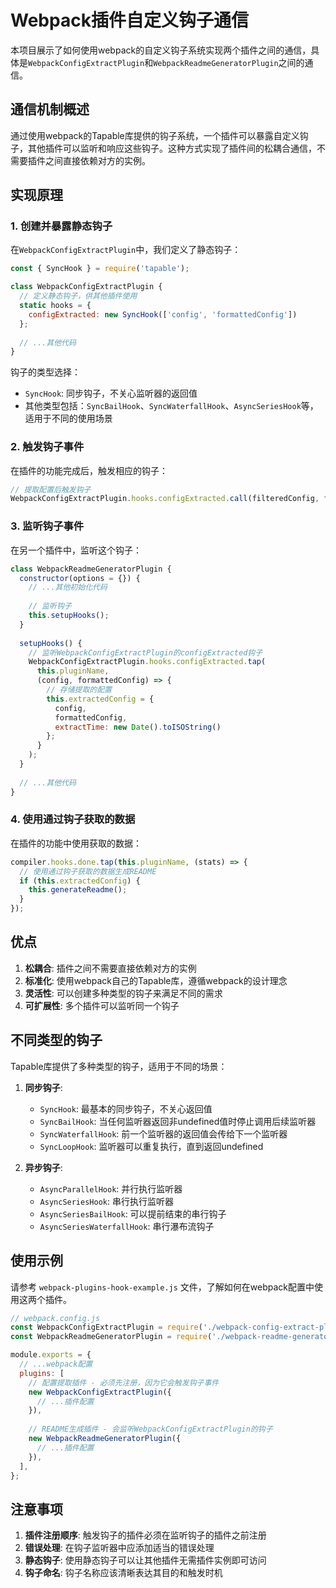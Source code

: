 # Webpack插件自定义钩子通信

本项目展示了如何使用webpack的自定义钩子系统实现两个插件之间的通信，具体是`WebpackConfigExtractPlugin`和`WebpackReadmeGeneratorPlugin`之间的通信。

## 通信机制概述

通过使用webpack的Tapable库提供的钩子系统，一个插件可以暴露自定义钩子，其他插件可以监听和响应这些钩子。这种方式实现了插件间的松耦合通信，不需要插件之间直接依赖对方的实例。

## 实现原理

### 1. 创建并暴露静态钩子

在`WebpackConfigExtractPlugin`中，我们定义了静态钩子：

```javascript
const { SyncHook } = require('tapable');

class WebpackConfigExtractPlugin {
  // 定义静态钩子，供其他插件使用
  static hooks = {
    configExtracted: new SyncHook(['config', 'formattedConfig'])
  };
  
  // ...其他代码
}
```

钩子的类型选择：
- `SyncHook`: 同步钩子，不关心监听器的返回值
- 其他类型包括：`SyncBailHook`、`SyncWaterfallHook`、`AsyncSeriesHook`等，适用于不同的使用场景

### 2. 触发钩子事件

在插件的功能完成后，触发相应的钩子：

```javascript
// 提取配置后触发钩子
WebpackConfigExtractPlugin.hooks.configExtracted.call(filteredConfig, formattedConfig);
```

### 3. 监听钩子事件

在另一个插件中，监听这个钩子：

```javascript
class WebpackReadmeGeneratorPlugin {
  constructor(options = {}) {
    // ...其他初始化代码
    
    // 监听钩子
    this.setupHooks();
  }
  
  setupHooks() {
    // 监听WebpackConfigExtractPlugin的configExtracted钩子
    WebpackConfigExtractPlugin.hooks.configExtracted.tap(
      this.pluginName, 
      (config, formattedConfig) => {
        // 存储提取的配置
        this.extractedConfig = {
          config,
          formattedConfig,
          extractTime: new Date().toISOString()
        };
      }
    );
  }
  
  // ...其他代码
}
```

### 4. 使用通过钩子获取的数据

在插件的功能中使用获取的数据：

```javascript
compiler.hooks.done.tap(this.pluginName, (stats) => {
  // 使用通过钩子获取的数据生成README
  if (this.extractedConfig) {
    this.generateReadme();
  }
});
```

## 优点

1. **松耦合**: 插件之间不需要直接依赖对方的实例
2. **标准化**: 使用webpack自己的Tapable库，遵循webpack的设计理念
3. **灵活性**: 可以创建多种类型的钩子来满足不同的需求
4. **可扩展性**: 多个插件可以监听同一个钩子

## 不同类型的钩子

Tapable库提供了多种类型的钩子，适用于不同的场景：

1. **同步钩子**:
   - `SyncHook`: 最基本的同步钩子，不关心返回值
   - `SyncBailHook`: 当任何监听器返回非undefined值时停止调用后续监听器
   - `SyncWaterfallHook`: 前一个监听器的返回值会传给下一个监听器
   - `SyncLoopHook`: 监听器可以重复执行，直到返回undefined

2. **异步钩子**:
   - `AsyncParallelHook`: 并行执行监听器
   - `AsyncSeriesHook`: 串行执行监听器
   - `AsyncSeriesBailHook`: 可以提前结束的串行钩子
   - `AsyncSeriesWaterfallHook`: 串行瀑布流钩子

## 使用示例

请参考 `webpack-plugins-hook-example.js` 文件，了解如何在webpack配置中使用这两个插件。

```javascript
// webpack.config.js
const WebpackConfigExtractPlugin = require('./webpack-config-extract-plugin');
const WebpackReadmeGeneratorPlugin = require('./webpack-readme-generator-plugin');

module.exports = {
  // ...webpack配置
  plugins: [
    // 配置提取插件 - 必须先注册，因为它会触发钩子事件
    new WebpackConfigExtractPlugin({
      // ...插件配置
    }),
    
    // README生成插件 - 会监听WebpackConfigExtractPlugin的钩子
    new WebpackReadmeGeneratorPlugin({
      // ...插件配置
    }),
  ],
};
```

## 注意事项

1. **插件注册顺序**: 触发钩子的插件必须在监听钩子的插件之前注册
2. **错误处理**: 在钩子监听器中应添加适当的错误处理
3. **静态钩子**: 使用静态钩子可以让其他插件无需插件实例即可访问
4. **钩子命名**: 钩子名称应该清晰表达其目的和触发时机 
